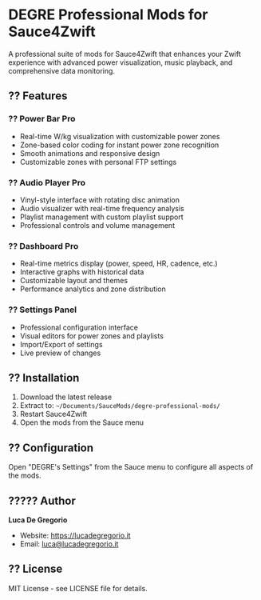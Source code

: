 # DEGRE Professional Mods for Sauce4Zwift

A professional suite of mods for Sauce4Zwift that enhances your Zwift experience with advanced power visualization, music playback, and comprehensive data monitoring.

## ?? Features

### ?? Power Bar Pro
- Real-time W/kg visualization with customizable power zones
- Zone-based color coding for instant power zone recognition  
- Smooth animations and responsive design
- Customizable zones with personal FTP settings

### ?? Audio Player Pro
- Vinyl-style interface with rotating disc animation
- Audio visualizer with real-time frequency analysis
- Playlist management with custom playlist support
- Professional controls and volume management

### ?? Dashboard Pro
- Real-time metrics display (power, speed, HR, cadence, etc.)
- Interactive graphs with historical data
- Customizable layout and themes
- Performance analytics and zone distribution

### ?? Settings Panel
- Professional configuration interface
- Visual editors for power zones and playlists
- Import/Export of settings
- Live preview of changes

## ?? Installation

1. Download the latest release
2. Extract to: `~/Documents/SauceMods/degre-professional-mods/`
3. Restart Sauce4Zwift
4. Open the mods from the Sauce menu

## ?? Configuration

Open "DEGRE's Settings" from the Sauce menu to configure all aspects of the mods.

## ????? Author

**Luca De Gregorio**
- Website: https://lucadegregorio.it
- Email: luca@lucadegregorio.it

## ?? License

MIT License - see LICENSE file for details.